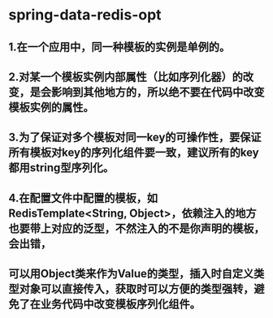 # spring-data-redis-opt

## 1.在一个应用中，同一种模板的实例是单例的。
## 2.对某一个模板实例内部属性（比如序列化器）的改变，是会影响到其他地方的，所以绝不要在代码中改变模板实例的属性。
## 3.为了保证对多个模板对同一key的可操作性，要保证所有模板对key的序列化组件要一致，建议所有的key都用string型序列化。
## 4.在配置文件中配置的模板，如RedisTemplate<String, Object>，依赖注入的地方也要带上对应的泛型，不然注入的不是你声明的模板，会出错，
## 可以用Object类来作为Value的类型，插入时自定义类型对象可以直接传入，获取时可以方便的类型强转，避免了在业务代码中改变模板序列化组件。
